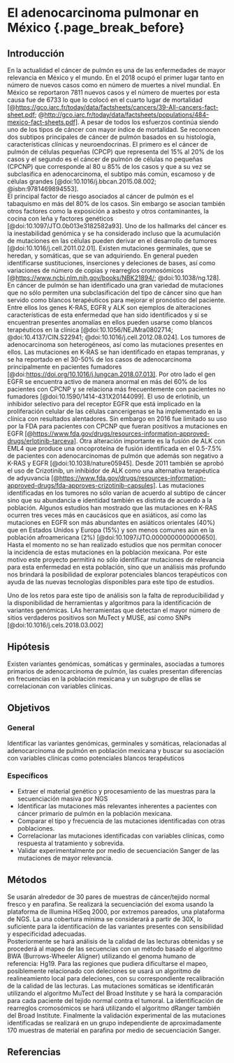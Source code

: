 # El adenocarcinoma pulmonar en México  {.page_break_before}

## Introducción
En la actualidad el cáncer de pulmón es una de las enfermedades de mayor relevancia en  México y el mundo. En el 2018 ocupó el primer lugar tanto en número de nuevos casos como en número de muertes a nivel mundial. En México se reportaron 7811 nuevos casos y el número de muertes por esta causa fue de 6733 lo que lo colocó en el cuarto lugar de mortalidad [@https://gco.iarc.fr/today/data/factsheets/cancers/39-All-cancers-fact-sheet.pdf; @http://gco.iarc.fr/today/data/factsheets/populations/484-mexico-fact-sheets.pdf]. A pesar de todos los esfuerzos continúa siendo uno de los  tipos de cáncer con mayor índice de mortalidad.
Se reconocen dos subtipos principales de cáncer de pulmón basados en su histología, características clínicas y neuroendocrinas. El primero es el cáncer de pulmón de células pequeñas (CPCP) que representa del 15% al 20% de los casos y el segundo es el cáncer de pulmón de células no pequeñas (CPCNP) que corresponde al 80 u 85% de los casos y  que a su vez se subclasifica en adenocarcinoma, el subtipo más común, escamoso y de células grandes [@doi:10.1016/j.bbcan.2015.08.002; @isbn:9781469894553].   
El principal factor de riesgo asociados al cáncer de pulmón es el tabaquismo en más del 80% de los casos. Sin embargo se asocian también otros factores como la exposición a asbesto y otros contaminantes, la cocina con leña y factores genéticos [@doi:10.1097/JTO.0b013e3182582a93].
Uno de los hallmarks del cáncer es la inestabilidad genómica y se ha considerado incluso que la acumulación de mutaciones en las células pueden derivar en el desarrollo de tumores [@doi:10.1016/j.cell.2011.02.01]. Existen mutaciones germinales, que se heredan, y somáticas, que se van adquiriendo. En general pueden identificarse sustituciones, inserciones y deleciones de bases, así como variaciones de número de copias y rearreglos cromosómicos [@https://www.ncbi.nlm.nih.gov/books/NBK21894/; @doi:10.1038/ng.128].
En cáncer de pulmón se han identificado una gran variedad de mutaciones que no sólo permiten una subclasificación del tipo de cáncer sino que han servido como blancos terapéuticos para mejorar el pronóstico del paciente. Entre ellos los genes K-RAS, EGFR y ALK son ejemplos de alteraciones características de esta enfermedad que han sido identificados y si se encuentran presentes anomalías en ellos pueden usarse como blancos terapéuticos en la clínica [@doi:10.1056/NEJMra0802714; @doi:10.4137/CIN.S22941; @doi:10.1016/j.cell.2012.08.024].
Los tumores de adenocarcinoma son heterogéneos, así como las mutaciones presentes en ellos. Las mutaciones en K-RAS se han identificado en etapas tempranas, y se ha reportado en el 30-50% de los casos de adenocarcinoma principalmente en pacientes fumadores [@doi:https://doi.org/10.1016/j.lungcan.2018.07.013]. Por otro lado el gen EGFR se encuentra activo de manera anormal en más del 60% de los pacientes con CPCNP y se relaciona más frecuentemente con pacientes no fumadores [@doi:10.1590/1414-431X20144099]. El uso de erlotinib, un inhibidor selectivo para del receptor EGFR que está implicado en la proliferación celular de las células cancerígenas se ha implementado en la clínica con resultados alentadores. Sin embargo en 2016 fue limitado su uso por la FDA para pacientes con CPCNP que fueran positivos a mutaciones en EGFR [@https://www.fda.gov/drugs/resources-information-approved-drugs/erlotinib-tarceva]. Otra alteración importante es la fusión de ALK con EML4 que produce una oncoproteína de fusión identificada en el 0.5-7.5% de pacientes con adenocarcinomas de pulmón que además son negativo a K-RAS y EGFR [@doi:10.1038/nature05945]. Desde 2011 también se aprobó el uso de Crizotinib, un inhibidor de ALK como una alternativa terapéutica de adyuvancia [@https://www.fda.gov/drugs/resources-information-approved-drugs/fda-approves-crizotinib-capsules].
Las mutaciones identificadas en los tumores no sólo varían de acuerdo al subtipo de cáncer sino que su abundancia e identidad también es distinta de acuerdo a la población. Algunos estudios han mostrado que las mutaciones en K-RAS ocurren tres veces más en  caucásicos que en asiáticos, así como las mutaciones en EGFR son más abundantes en asiáticos orientales (40%) que en Estados Unidos y Europa (15%) y son menos comunes aún en la población afroamericana (2%) [@doi:10.1097/JTO.0000000000000650].
Hasta el momento no se han realizado estudios que nos permitan conocer la incidencia de estas mutaciones en la población mexicana. Por este motivo este proyecto permitirá no sólo identificar mutaciones de relevancia para esta enfermedad en esta población, sino que un análisis más profundo nos brindará la posibilidad de explorar potenciales blancos terapéuticos con ayuda de las nuevas tecnologías disponibles para este tipo de estudios.

Uno de los retos para este tipo de análisis son la falta de reproducibilidad y la disponibilidad de herramientas y algoritmos para la identificación de variantes genómicas. LAs herramientas que detectan el mayor número de sitios verdaderos positivos son MuTect y MUSE, así como SNPs [@doi:10.1016/j.cels.2018.03.002]

## Hipótesis
Existen variantes genómicas, somáticas y germinales, asociadas a tumores primarios de  adenocarcinoma de pulmón, las cuales presentan diferencias en frecuencias en la población mexicana y un subgrupo de ellas se correlacionan con variables clínicas.

## Objetivos
### General
Identificar las variantes genómicas, germinales y somáticas, relacionadas al adenocarcinoma de pulmón en población mexicana y buscar su asociación con variables clínicas como potenciales blancos terapéuticos
### Específicos
- Extraer el material genético y procesamiento de las muestras para la secuenciación masiva por NGS
- Identificar las mutaciones más relevantes inherentes a pacientes con cáncer primario de pulmón en la población mexicana.
- Comparar el tipo y frecuencia de las mutaciones identificadas con otras poblaciones.
- Correlacionar las mutaciones identificadas con variables clínicas, como respuesta al tratamiento y sobrevida.
- Validar experimentalmente por medio de secuenciación Sanger de las mutaciones de mayor relevancia.

## Métodos
Se usarán alrededor de 30 pares de muestras de cáncer/tejido normal fresco y en parafina.
Se realizará la secuenciación del exoma usando la plataforma de Illumina HiSeq 2000, por extremos pareados, una plataforma de NGS. La una cobertura mínima se considerará a partir de 30X, lo suficiente para la identificación de las variantes presentes con sensibilidad y especificidad adecuadas.  
Posteriormente se hará análisis de la calidad de las lecturas obtenidas y se procederá al mapeo de las secuencias con un método basado el algoritmo BWA (Burrows-Wheeler Aligner) utilizando el genoma humano de referencia: Hg19.
Para las regiones que pudiera dificultarse el mapeo, posiblemente relacionado con  deleciones se usará un algoritmo de realineamiento local para deleciones, con su correspondiente recalibración de la calidad de las lecturas.
Las mutaciones somáticas se identificarán utilizando el algoritmo MuTect del Broad Institute y se hará la comparación para cada paciente del tejido normal contra el tumoral. La identificación de rearreglos cromosómicos se hará utilizando el algoritmo dRanger  también del Broad Institute.
Finalmente la validación experimental de las mutaciones identificadas se realizará en un grupo independiente de aproximadamente 170 muestras de material en parafina por medio de secuenciación Sanger.

## Referencias  
